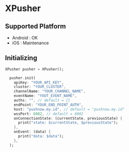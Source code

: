 # XPusher

## Supported Platform
- Android : OK
- iOS : Maintenance

## Initializing
```dart
XPusher pusher = XPusher();

  pusher.init(
    apiKey: "YOUR_API_KEY",
    cluster: "YOUR_CLUSTER",
    channelName: "YOUR_CHANNEL_NAME",
    eventName: "YOUT_EVENT_NAME",
    auths: "", // default = {}
    endPoint: "YOUR_END_POINT_AUTH",
    host: "pushnow.my.id", // default = "pushnow.my.id"
    wssPort: 6002, // default = 6002
    onConnectionState: (currentState, previousState) {
      print("state: $currentState, $previousState");
    },
    onEvent: (data) {
      print("data: $data");
    },
  );
```

